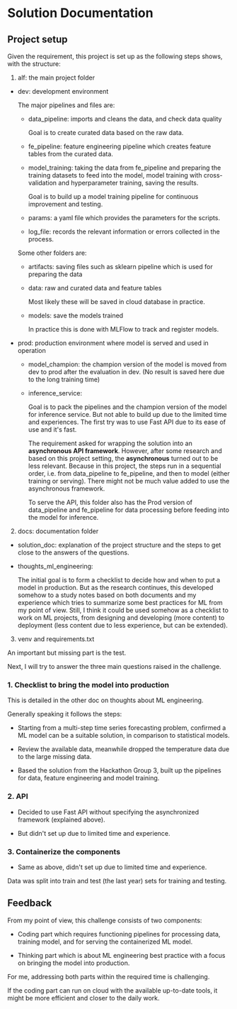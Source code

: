 # Solution Documentation

## Project setup

Given the requirement, this project is set up as the following steps shows, with the structure:

1. alf: the main project folder

- dev: development environment

    The major pipelines and files are:

    - data_pipeline: imports and cleans the data, and check data quality

        Goal is to create curated data based on the raw data. 

    - fe_pipeline: feature engineering pipeline which creates feature tables from the curated data.

    - model_training: taking the data from fe_pipeline and preparing the training datasets to feed into the model, model training with cross-validation and hyperparameter training, saving the results. 

        Goal is to build up a model training pipeline for continuous improvement and testing. 

    - params: a yaml file which provides the parameters for the scripts.

    - log_file: records the relevant information or errors collected in the process. 

    Some other folders are:
    - artifacts: saving files such as sklearn pipeline which is used for preparing the data

    - data: raw and curated data and feature tables
    
        Most likely these will be saved in cloud database in practice. 

    - models: save the models trained

        In practice this is done with MLFlow to track and register models.
    

- prod: production environment where model is served and used in operation

    - model_champion: the champion version of the model is moved from dev to prod after the evaluation in dev. (No result is saved here due to the long training time)

    - inference_service: 

        Goal is to pack the pipelines and the champion version of the model for inference service. But not able to build up due to the limited time and experiences. The first try was to use Fast API due to its ease of use and it's fast. 

        The requirement asked for wrapping the solution into an **asynchronous API framework**. However, after some research and based on this project setting, the **asynchronous** turned out to be less relevant. Because in this project, the steps run in a sequential order, i.e. from data_pipeline to fe_pipeline, and then to model (either training or serving). There might not be much value added to use the asynchronous framework.

        To serve the API, this folder also has the Prod version of data_pipeline and fe_pipeline for data processing before feeding into the model for inference.


2. docs: documentation folder

- solution_doc: explanation of the project structure and the steps to get close to the answers of the questions. 

- thoughts_ml_engineering: 

    The initial goal is to form a checklist to decide how and when to put a model in production. But as the research continues, this developed somehow to a study notes based on both documents and my experience which tries to summarize some best practices for ML from my point of view. Still, I think it could be used somehow as a checklist to work on ML projects, from designing and developing (more content) to deployment (less content due to less experience, but can be extended). 

3. venv and requirements.txt

An important but missing part is the test. 

Next, I will try to answer the three main questions raised in the challenge.

### 1. Checklist to bring the model into production

This is detailed in the other doc on thoughts about ML engineering.

Generally speaking it follows the steps:

-  Starting from a multi-step time series forecasting problem, confirmed a ML model can be a suitable solution, in comparison to statistical models.

- Review the available data, meanwhile dropped the temperature data due to the large missing data.

- Based the solution from the Hackathon Group 3, built up the pipelines for data, feature engineering and model training. 

### 2. API

- Decided to use Fast API without specifying the asynchronized framework (explained above).

- But didn't set up due to limited time and experience.

### 3. Containerize the components

- Same as above, didn't set up due to limited time and experience.

Data was split into train and test (the last year) sets for training and testing.

## Feedback

From my point of view, this challenge consists of two components: 

- Coding part which requires functioning pipelines for processing data, training model, and for serving the containerized ML model.

- Thinking part which is about ML engineering best practice with a focus on bringing the model into production. 

For me, addressing both parts within the required time is challenging. 

If the coding part can run on cloud with the available up-to-date tools, it might be more efficient and closer to the daily work. 

